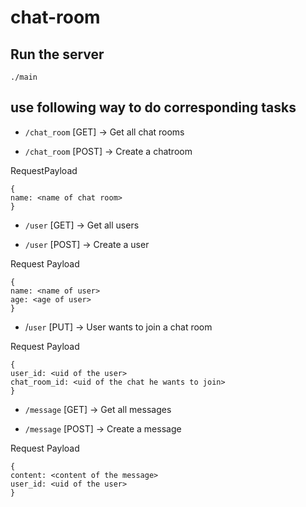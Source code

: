 # chat-room

## Run the server
`./main`

## use following way to do corresponding tasks

- `/chat_room` [GET] -> Get all chat rooms

- `/chat_room` [POST] -> Create a chatroom

RequestPayload
```
{
name: <name of chat room>
}
```

- `/user` [GET] -> Get all users

- `/user` [POST] -> Create a user

Request Payload
```
{
name: <name of user>
age: <age of user>
}
```

- /`user` [PUT] -> User wants to join a chat room

Request Payload
```
{
user_id: <uid of the user>
chat_room_id: <uid of the chat he wants to join>
}
```

- `/message` [GET] -> Get all messages

- `/message` [POST] -> Create a message

Request Payload
```
{
content: <content of the message>
user_id: <uid of the user>
}
```
